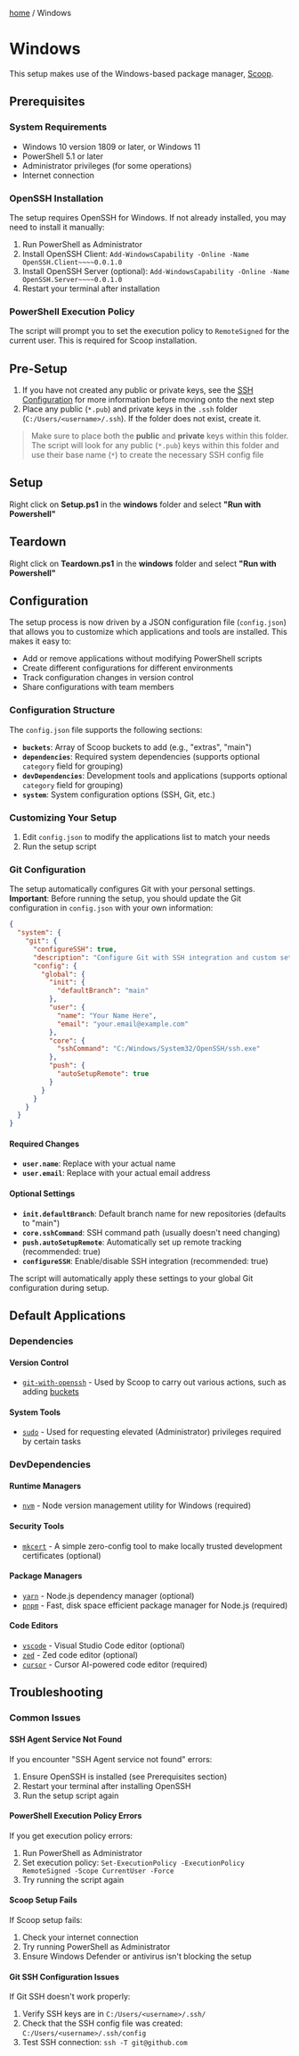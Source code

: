 [home](../README.md) / Windows
# Windows

This setup makes use of the Windows-based package manager, [Scoop](https://scoop.sh).

## Prerequisites

### System Requirements
- Windows 10 version 1809 or later, or Windows 11
- PowerShell 5.1 or later
- Administrator privileges (for some operations)
- Internet connection

### OpenSSH Installation
The setup requires OpenSSH for Windows. If not already installed, you may need to install it manually:

1. Run PowerShell as Administrator
2. Install OpenSSH Client: `Add-WindowsCapability -Online -Name OpenSSH.Client~~~~0.0.1.0`
3. Install OpenSSH Server (optional): `Add-WindowsCapability -Online -Name OpenSSH.Server~~~~0.0.1.0`
4. Restart your terminal after installation

### PowerShell Execution Policy
The script will prompt you to set the execution policy to `RemoteSigned` for the current user. This is required for Scoop installation.

## Pre-Setup
1. If you have not created any public or private keys, see the [SSH Configuration](../README.md/#ssh-configuration) for more information before moving onto the next step
2. Place any public (`*.pub`) and private keys in the `.ssh` folder (`C:/Users/<username>/.ssh`). If the folder does not exist, create it. 

> Make sure to place both the **public** and **private** keys within this folder. The script will look for any public (`*.pub`) keys within this folder and use their base name (`*`) to create the necessary SSH config file


## Setup

Right click on **Setup.ps1** in the **windows** folder and select **"Run with Powershell"**

## Teardown

Right click on **Teardown.ps1** in the **windows** folder and select **"Run with Powershell"**

## Configuration

The setup process is now driven by a JSON configuration file (`config.json`) that allows you to customize which applications and tools are installed. This makes it easy to:

- Add or remove applications without modifying PowerShell scripts
- Create different configurations for different environments
- Track configuration changes in version control
- Share configurations with team members

### Configuration Structure

The `config.json` file supports the following sections:

- **`buckets`**: Array of Scoop buckets to add (e.g., "extras", "main")
- **`dependencies`**: Required system dependencies (supports optional `category` field for grouping)
- **`devDependencies`**: Development tools and applications (supports optional `category` field for grouping)
- **`system`**: System configuration options (SSH, Git, etc.)

### Customizing Your Setup

1. Edit `config.json` to modify the applications list to match your needs
2. Run the setup script

### Git Configuration

The setup automatically configures Git with your personal settings. **Important**: Before running the setup, you should update the Git configuration in `config.json` with your own information:

```json
{
  "system": {
    "git": {
      "configureSSH": true,
      "description": "Configure Git with SSH integration and custom settings",
      "config": {
        "global": {
          "init": {
            "defaultBranch": "main"
          },
          "user": {
            "name": "Your Name Here",
            "email": "your.email@example.com"
          },
          "core": {
            "sshCommand": "C:/Windows/System32/OpenSSH/ssh.exe"
          },
          "push": {
            "autoSetupRemote": true
          }
        }
      }
    }
  }
}
```

#### Required Changes
- **`user.name`**: Replace with your actual name
- **`user.email`**: Replace with your actual email address

#### Optional Settings
- **`init.defaultBranch`**: Default branch name for new repositories (defaults to "main")
- **`core.sshCommand`**: SSH command path (usually doesn't need changing)
- **`push.autoSetupRemote`**: Automatically set up remote tracking (recommended: true)
- **`configureSSH`**: Enable/disable SSH integration (recommended: true)

The script will automatically apply these settings to your global Git configuration during setup.

## Default Applications

### Dependencies

#### Version Control
- [`git-with-openssh`](https://scoop.sh/#/apps?q=git-with-openssh) - Used by Scoop to carry out various actions, such as adding [buckets](https://scoop.sh/#/buckets)

#### System Tools
- [`sudo`](https://scoop.sh/#/apps?q=sudo) - Used for requesting elevated (Administrator) privileges required by certain tasks

### DevDependencies

#### Runtime Managers
- [`nvm`](https://scoop.sh/#/apps?q=nvm) - Node version management utility for Windows (required)

#### Security Tools
- [`mkcert`](https://scoop.sh/#/apps?q=mkcert) - A simple zero-config tool to make locally trusted development certificates (optional)

#### Package Managers
- [`yarn`](https://scoop.sh/#/apps?q=yarn) - Node.js dependency manager (optional)
- [`pnpm`](https://scoop.sh/#/apps?q=pnpm) - Fast, disk space efficient package manager for Node.js (required)

#### Code Editors
- [`vscode`](https://scoop.sh/#/apps?q=vscode) - Visual Studio Code editor (optional)
- [`zed`](https://scoop.sh/#/apps?q=zed) - Zed code editor (optional)
- [`cursor`](https://scoop.sh/#/apps?q=cursor) - Cursor AI-powered code editor (required)

## Troubleshooting

### Common Issues

#### SSH Agent Service Not Found
If you encounter "SSH Agent service not found" errors:
1. Ensure OpenSSH is installed (see Prerequisites section)
2. Restart your terminal after installing OpenSSH
3. Run the setup script again

#### PowerShell Execution Policy Errors
If you get execution policy errors:
1. Run PowerShell as Administrator
2. Set execution policy: `Set-ExecutionPolicy -ExecutionPolicy RemoteSigned -Scope CurrentUser -Force`
3. Try running the script again

#### Scoop Setup Fails
If Scoop setup fails:
1. Check your internet connection
2. Try running PowerShell as Administrator
3. Ensure Windows Defender or antivirus isn't blocking the setup

#### Git SSH Configuration Issues
If Git SSH doesn't work properly:
1. Verify SSH keys are in `C:/Users/<username>/.ssh/`
2. Check that the SSH config file was created: `C:/Users/<username>/.ssh/config`
3. Test SSH connection: `ssh -T git@github.com`
